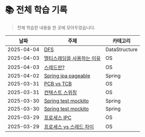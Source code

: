 # 📚 전체 학습 기록

> 전체 학습한 내용을 한 곳에 모아두었습니다.

| 날짜       | 주제                          | 카테고리 |
|------------|-------------------------------|----------|
| 2025-04-04 | [DFS](DataStructure/dfs.md) | DataStructure |
| 2025-04-03 | [멀티스레딩을 사용하는 이유](OS/multithreading/why-ues-multithreading.md) | OS |
| 2025-04-03 | [스레드란?](OS/multithreading/thread.md) | OS |
| 2025-04-02 | [Spring jpa pageable](Spring/jpa/pageable.md) | Spring |
| 2025-03-31 | [PCB vs TCB](OS/pcb-vs-tcb.md) | OS |
| 2025-03-31 | [컨텍스트 스위칭](OS/context-swwitching.md) | OS |
| 2025-03-30 | [Spring test mockito](Spring/mockito-any().md) | Spring |
| 2025-03-30 | [Spring test mockito](Spring/mockito-annotation.md) | Spring |
| 2025-03-29 | [프로세스 IPC](OS/IPC.md) | OS |
| 2025-03-29 | [프로세스 vs 스레드 차이](OS/process-vs-thread.md) | OS |
